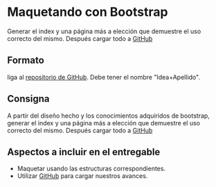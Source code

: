 # Maquetando con Bootstrap

Generar el index y una página más a elección que demuestre el uso correcto
del mismo. Después cargar todo a [GitHub](https://github.com/)

## Formato

liga al [repositorio de GitHub](https://github.com/sterroso/desafio4). Debe
tener el nombre "Idea+Apellido".

## Consigna

A partir del diseño hecho y los conocimientos adquiridos de bootstrap,
generar el index y una página más a elección que demuestre el uso correcto del
mismo. Después cargar todo a [GitHub](https://github.com/)

## Aspectos a incluir en el entregable

- Maquetar usando las estructuras correspondientes.
- Utilizar [GitHub](https://github.com/) para cargar nuestros avances.
